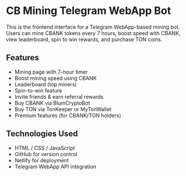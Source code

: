 # CB Mining Telegram WebApp Bot

This is the frontend interface for a Telegram WebApp-based mining bot. Users can mine CBANK tokens every 7 hours, boost speed with CBANK, view leaderboard, spin to win rewards, and purchase TON coins.

## Features

- Mining page with 7-hour timer
- Boost mining speed using CBANK
- Leaderboard (top miners)
- Spin-to-win feature
- Invite friends & earn referral rewards
- Buy CBANK via BlumCryptoBot
- Buy TON via TonKeeper or MyTonWallet
- Premium features (for CBANK/TON holders)

## Technologies Used

- HTML / CSS / JavaScript
- GitHub for version control
- Netlify for deployment
- Telegram WebApp API integration
